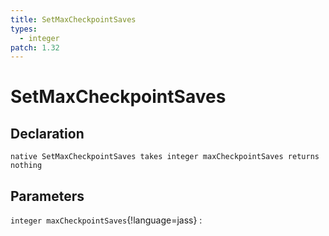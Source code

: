 ```yaml
---
title: SetMaxCheckpointSaves
types:
  - integer
patch: 1.32
---
```


# SetMaxCheckpointSaves

## Declaration

```jass
native SetMaxCheckpointSaves takes integer maxCheckpointSaves returns nothing
```

## Parameters
`integer maxCheckpointSaves`{!language=jass}
: 
